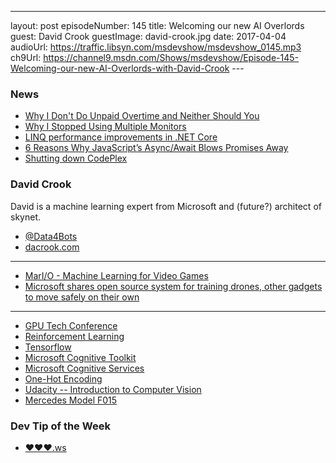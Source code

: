 ---
layout: post
episodeNumber: 145
title: Welcoming our new AI Overlords
guest: David Crook
guestImage: david-crook.jpg
date: 2017-04-04
audioUrl: https://traffic.libsyn.com/msdevshow/msdevshow_0145.mp3
ch9Url: https://channel9.msdn.com/Shows/msdevshow/Episode-145-Welcoming-our-new-AI-Overlords-with-David-Crook
--- 

### News

 - [Why I Don't Do Unpaid Overtime and Neither Should You](http://thecodist.com/article/why_i_don_39_t_do_unpaid_overtime_and_neither_should_you)
 - [Why I Stopped Using Multiple Monitors](https://hackernoon.com/why-i-stopped-using-multiple-monitors-bfd87efa2e5b#.8509nzv96)
 - [LINQ performance improvements in .NET Core](http://www.thomaslevesque.com/2017/03/29/linq-performance-improvements-in-net-core/)
 - [6 Reasons Why JavaScript’s Async/Await Blows Promises Away](https://hackernoon.com/6-reasons-why-javascripts-async-await-blows-promises-away-tutorial-c7ec10518dd9)
 - [Shutting down CodePlex](https://blogs.msdn.microsoft.com/bharry/2017/03/31/shutting-down-codeplex/)

### David Crook

David is a machine learning expert from Microsoft and (future?) architect of skynet.

 - [@Data4Bots](https://twitter.com/Data4Bots)
 - [dacrook.com](http://dacrook.com/)

-----------------------------------------------------------------

 - [MarI/O - Machine Learning for Video Games](https://www.youtube.com/watch?v=qv6UVOQ0F44)
 - [Microsoft shares open source system for training drones, other gadgets to move safely on their own](https://blogs.microsoft.com/next/2017/02/15/microsoft-shares-open-source-system-training-drones-gadgets-move-safely/#sm.000019y3g4ujzdeskxib5w776nkv6)

-----------------------------------------------------------------

 - [GPU Tech Conference](http://www.gputechconf.com/)
 - [Reinforcement Learning](https://en.wikipedia.org/wiki/Reinforcement_learning)
 - [Tensorflow](https://www.tensorflow.org/)
 - [Microsoft Cognitive Toolkit](https://github.com/Microsoft/CNTK)
 - [Microsoft Cognitive Services](https://www.microsoft.com/cognitive-services)
 - [One-Hot Encoding](https://en.wikipedia.org/wiki/One-hot)
 - [Udacity -- Introduction to Computer Vision](https://www.udacity.com/course/introduction-to-computer-vision--ud810)
 - [Mercedes Model F015](https://www.mbusa.com/mercedes/future/model/model-All_New_F015_Luxury#module=future-gallery&submodule=future-gallery-0&gallery=UNIQUE-GALLERY-ID|0|0)
  
### Dev Tip of the Week

 - [❤❤❤.ws](https://❤❤❤.ws)